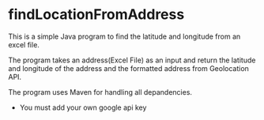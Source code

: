 # findLocationFromAddress

This is a simple Java program to find the latitude and longitude from an excel file.

The program takes an address(Excel File) as an input and return the latitude and longitude of the address and the formatted address from Geolocation API.

The program uses Maven for handling all depandencies.

* You must add your own google api key
